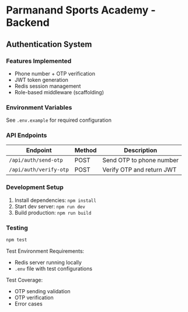 

# Parmanand Sports Academy - Backend

## Authentication System

### Features Implemented
- Phone number + OTP verification
- JWT token generation
- Redis session management
- Role-based middleware (scaffolding)

### Environment Variables
See `.env.example` for required configuration

### API Endpoints
| Endpoint | Method | Description |
|----------|--------|-------------|
| `/api/auth/send-otp` | POST | Send OTP to phone number |
| `/api/auth/verify-otp` | POST | Verify OTP and return JWT |

### Development Setup
1. Install dependencies: `npm install`
2. Start dev server: `npm run dev`
3. Build production: `npm run build`

### Testing
```bash
npm test
```

Test Environment Requirements:
- Redis server running locally
- `.env` file with test configurations

Test Coverage:
- OTP sending validation
- OTP verification
- Error cases

